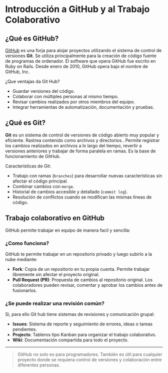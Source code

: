 # Introducción a GitHub y al Trabajo Colaborativo

## ¿Qué es GitHub?

[GitHub](https://github.com/) es una forja para alojar proyectos utilizando el sistema de control de versiones **Git**. Se utiliza principalmente para la creación de código fuente de programas de ordenador. El software que opera GitHub fue escrito en Ruby on Rails. Desde enero de 2010, GitHub opera bajo el nombre de GitHub, Inc.

¿Que ventajas da Git Hub?
- Guardar versiones del código.
- Colaborar con múltiples personas al mismo tiempo.
- Revisar cambios realizados por otros miembros del equipo.
- Integrar herramientas de automatización, documentación y pruebas.

## ¿Qué es Git?

**Git** es un sistema de control de versiones de código abierto muy popular y eficiente. Rastrea contenido como archivos y directorios.. Permite registrar los cambios realizados en archivos a lo largo del tiempo, revertir a versiones anteriores y trabajar de forma paralela en ramas. Es la base de funcionamiento de GitHub.

Características de Git:
- Trabajo con ramas (`branches`) para desarrollar nuevas características sin afectar el código principal.
- Combinar cambios con `merge`.
- Historial de cambios accesible y detallado (`commit log`).
- Resolución de conflictos cuando se modifican las mismas líneas de código.

## Trabajo colaborativo en GitHub

GitHub permite trabajar en equipo de manera facil y sencilla:

### ¿Como funciona?

GitHub te permite trabajar en un repositorio privado y luego subirlo a la nube mediante:
- **Fork**: Copia de un repositorio en tu propia cuenta. Permite trabajar libremente sin afectar el proyecto original.
- **Pull Request (PR)**: Propuesta de cambios al repositorio original. Los colaboradores pueden revisar, comentar y aprobar los cambios antes de fusionarlos.

### ¿Se puede realizar una revisión común?
Si, para ello Git hub tiene sistemas de revisiones y comunicación grupal:
- **Issues**: Sistema de reporte y seguimiento de errores, ideas o tareas pendientes.
- **Projects**: Tableros tipo Kanban para organizar el trabajo colaborativo.
- **Wiki**: Documentación compartida para todo el proyecto.

---

> GitHub no solo es para programadores. También es útil para cualquier proyecto donde se requiera control de versiones y colaboración entre diferentes personas.

